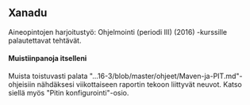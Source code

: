 ## Xanadu

Aineopintojen harjoitustyö: Ohjelmointi (periodi III) (2016) -kurssille palautettavat tehtävät.

#### Muistiinpanoja itselleni

Muista toistuvasti palata "...16-3/blob/master/ohjeet/Maven-ja-PIT.md"-
ohjeisiin nähdäksesi viikottaiseen raportin tekoon liittyvät neuvot. Katso
siellä myös "Pitin konfigurointi"-osio.
